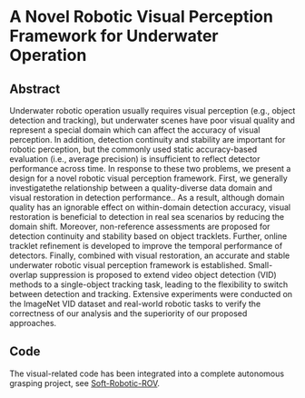 # A Novel Robotic Visual Perception Framework for Underwater Operation
## Abstract
Underwater robotic operation usually requires visual perception (e.g., object detection and tracking), but underwater scenes have poor visual quality and represent a special domain which can affect the accuracy of visual perception. In addition, detection continuity and stability are important for robotic perception, but the commonly
used static accuracy-based evaluation (i.e., average precision) is insufficient to reflect detector performance across time. In response to these two problems, we present a design for a novel robotic visual perception framework. First, we generally investigatethe relationship between a quality-diverse data domain and visual restoration in detection performance.. As a result, although domain quality has an ignorable effect on within-domain detection accuracy, visual restoration is beneficial to detection in real sea scenarios by reducing the domain shift. Moreover, non-reference assessments are proposed for detection continuity and stability based on object tracklets. Further, online tracklet refinement is developed to improve the temporal performance of detectors. Finally, combined with visual restoration, an accurate and stable underwater robotic visual perception framework is established. Small-overlap suppression is proposed to extend video object detection (VID) methods to a single-object tracking task, leading to the flexibility to switch between detection and tracking. Extensive experiments were conducted on the ImageNet VID dataset and real-world robotic tasks to verify the correctness of our analysis and the superiority of our proposed approaches.
## Code
The visual-related code has been integrated into a complete autonomous grasping project, see [Soft-Robotic-ROV](https://github.com/LeoJhonSong/Soft-Robotic-ROV).
